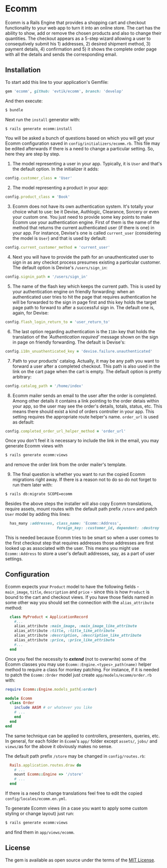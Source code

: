 # Ecomm
Ecomm is a Rails Engine that provides a shopping cart and checkout functionality to your web app to turn it into an online store. The cart has the ability to show, add or remove the chosen products and also to change their quantities. The checkout appears as a 5-step wizard allowing a user to consequtively submit his 1) addresses, 2) desired shipment method, 3) payment details, 4) confirmation and 5) it shows the complete order page with all the details and sends the corresponding email.

## Installation
To start add this line to your application's Gemfile:

```ruby
gem 'ecomm', github: 'evtik/ecomm', branch: 'develop'
```

And then execute:
```bash
$ bundle
```
Next run the `install` generator with:
```bash
$ rails generate ecomm:install
```
You will be asked a bunch of questions based on which you will get your Ecomm configuration saved in `config/initializers/ecomm.rb`. This file may be edited afterwards if there is a need to change a particular setting. So, here they are step by step.

  1. The model representing a user in your app. Typically, it is `User` and that's the default option. In the initializer it adds:
  ```ruby
  config.customer_class = 'User'
  ```
  2. The model representing a product in your app:
  ```ruby
  config.product_class = 'Book'
  ```
  3. Ecomm does not have its own authentication system. It's totally your choice what to use: be it Devise, Authlogic, Clearance, Sorcery or even your custom one. You just need to provide some key points to make Ecomm use your authentication engine. First of them is the name of the method that returns the current authenticated user (if there is one) in your app. For instance, Devise's one is called `current_user` (considering the model is `User`) and that is used by default:
  ```ruby
  config.current_customer_method = 'current_user'
  ```
  4. Next you will have to provide the path for an unauthenticated user to sign in as any checkot process presumes existing a particular customer. The default option is Devise's `/users/sign_in`:
  ```ruby
  config.signin_path = '/users/sign_in'
  ```
  5. The name of the flash key which keeps the current path. This is used by your authentication engine on friendly forwarding: when an authenticated user tries to hit the page that requires authentication he will be forwarded to the sign in page first and this key holds the target page path to forward to after a successful sign in. The default one is, again, for Devise:
  ```ruby
  config.flash_login_return_to = 'user_return_to'
  ```
  6. The last option regarding authentication is the `I18n` key that holds the translation of the *'Authentication required'* message shown on the sign in page on friendly forwarding. The default is Devise's:
  ```ruby
  config.i18n_unuathenticated_key = 'devise.failure.unauthenticated'
  ```
  7. Path to your products' catalog. Actually, it may be any path you want to forward a user after a completed checkout. This path is also used in the link on the cart page when the cart is empty. The default option is pretty arbitrary:
  ```ruby
  config.catalog_path = '/home/index'
  ```
  8. Ecomm mailer sends an email to the user after the order is completed. Among other details it contains a link pointing to the order detais within your app, so the user may see the order's details, totals, status, etc. This means there should exist a kind of orders controller in your app. This setting requires the appropriate route helper's name. `order_url` is used as default:
  ```ruby
  config.completed_order_url_helper_method = 'order_url'
  ```
  Once you don't feel it is necessary to include the link in the email, you may generate Ecomm views with
  ```bash
  $ rails generate ecomm:views
  ```
  and remove the order link from the order mailer's template.

  9. The final question is whether you want to run the copied Ecomm migrations right away. If there is a reason not to do so do not forget to run them later with:
```bash
$ rails db:migrate SCOPE=ecomm
```

Besides the above steps the installer will also copy Ecomm translations, require assets, mount routes with the default path prefix `/store` and patch `User` model by adding this lines:
```ruby
  has_many :addresses, class_name: 'Ecomm::Address',
                       foreign_key: :customer_id, dependent: :destroy
```
This is needed because Ecomm tries to be smart so when a user comes to the first checkout step that requires addresses those addresses are first looked up as associated with the user. This means you might use `Ecomm::Address` to store a user's default addresses, say, as a part of user settings.
## Configuration
Ecomm expects your `Product` model to have the following fields - `main_image`, `title`, `description` and `price` - since this is how `Product` is bound to the cart and checkout views. If you have those fields named in some other way you should set the connection with the `alias_attribute` method:
``` ruby
  class MyProduct < ApplicationRecord
    #...
    alias_attribute :main_image, :main_image_like_attribute
    alias_attribute :title, :title_like_attribute
    alias_attribute :description, :description_like_attribute
    alias_attribute :price, :price_like_attribute
    #...
  end
  ```

Once you feel the necessity to ***extend*** (not to overwrite) some of the Ecomm classes you may use `Ecomm::Engine.<types>_path(name)` helper method to require a class for monkey patching. For instance, if it is needed to patch the `Ecomm::Order` model just create `app/models/ecomm/order.rb` with:
```ruby
require Ecomm::Engine.models_path(:order)

module Ecomm
  class Order
    include AASM # or whatever you like
    # ...
    end
  end
end
```
The same technique can be applied to controllers, presenters, queries, etc. In general, for each folder in `Ecomm`'s `app/` folder except `assets/`, `jobs/` and `views/`as for the above it obviously makes no sense.

The default path prefix `/store` may be changed in `config/routes.rb`:
```ruby
  Rails.application.routes.draw do
    # ...
    mount Ecomm::Engine => '/store'
    # ...
  end
```
If there is a need to change translations feel free to edit the copied `config/locales/ecomm.en.yml`.

To generate Ecomm views (in a case you want to apply some custom styling or change layout) just run:
```bash
$ rails generate ecomm:views
```
and find them in `app/views/ecomm`.

## License
The gem is available as open source under the terms of the [MIT License](http://opensource.org/licenses/MIT).
